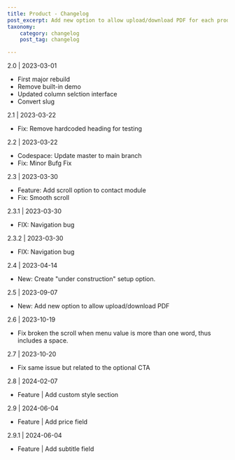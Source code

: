 ```yaml
---
title: Product - Changelog
post_excerpt: Add new option to allow upload/download PDF for each product.
taxonomy:
    category: changelog
    post_tag: changelog

---
```


2.0 | 2023-03-01
* First major rebuild
* Remove built-in demo
* Updated column selction interface
* Convert slug


2.1 | 2023-03-22
* Fix: Remove hardcoded heading for testing

2.2 | 2023-03-22
* Codespace: Update master to main branch
* Fix: Minor Bufg Fix

2.3 | 2023-03-30
* Feature: Add scroll option to contact module
* Fix: Smooth scroll

2.3.1 | 2023-03-30
* FIX: Navigation bug

2.3.2 | 2023-03-30
* FIX: Navigation bug

2.4 | 2023-04-14
* New: Create "under construction" setup option.

2.5 | 2023-09-07
* New: Add new option to allow upload/download PDF

2.6 | 2023-10-19
* Fix broken the scroll when menu value is more than one word, thus includes a space.

2.7 | 2023-10-20
* Fix same issue but related to the optional CTA

2.8 | 2024-02-07
* Feature | Add custom style section

2.9 | 2024-06-04
* Feature | Add price field

2.9.1 | 2024-06-04
* Feature | Add subtitle field